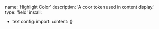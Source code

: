 name: 'Highlight Color'
description: 'A color token used in content display.'
type: 'field'
install:
  - text
config:
  import:
content: {}
